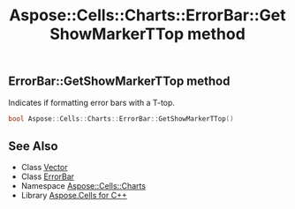 ﻿---
title: Aspose::Cells::Charts::ErrorBar::GetShowMarkerTTop method
linktitle: GetShowMarkerTTop
second_title: Aspose.Cells for C++ API Reference
description: 'Aspose::Cells::Charts::ErrorBar::GetShowMarkerTTop method. Indicates if formatting error bars with a T-top in C++.'
type: docs
weight: 1200
url: /cpp/aspose.cells.charts/errorbar/getshowmarkerttop/
---
## ErrorBar::GetShowMarkerTTop method


Indicates if formatting error bars with a T-top.

```cpp
bool Aspose::Cells::Charts::ErrorBar::GetShowMarkerTTop()
```

## See Also

* Class [Vector](../../../aspose.cells/vector/)
* Class [ErrorBar](../)
* Namespace [Aspose::Cells::Charts](../../)
* Library [Aspose.Cells for C++](../../../)
